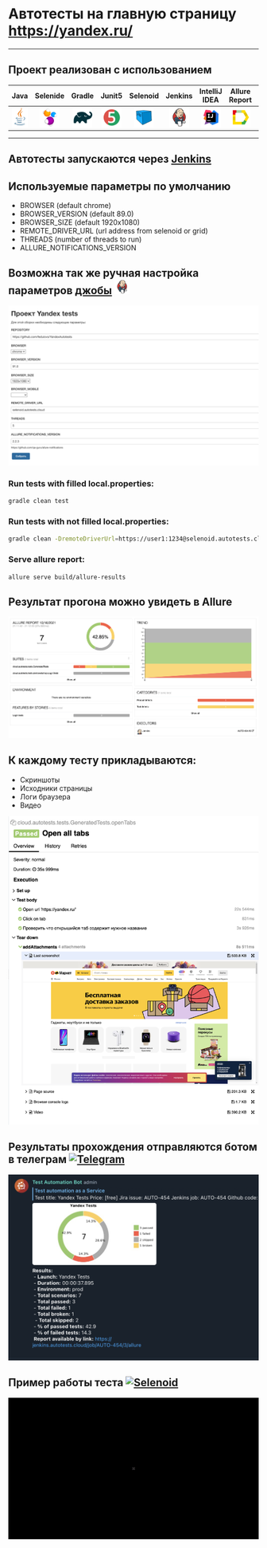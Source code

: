 # Автотесты на главную страницу https://yandex.ru/
___
## Проект реализован с использованием
| Java | Selenide | Gradle | Junit5 | Selenoid | Jenkins | IntelliJ IDEA | Allure Report | Telegram |
|:------:|:----:|:------:|:------:|:--------:|:--------:|:-------------:|:---------:|:--------:|
| <img src="images/JAVA.svg" width="40" height="40"> | <img src="images/Selenide.svg" width="40" height="40"> | <img src="images/Gradle.svg" width="40" height="40"> | <img src="images/Junit5.svg" width="40" height="40"> | <img src="images/Selenoid.svg" width="40" height="40"> | <img src="images/Jenkins.svg" width="40" height="40"> | <img src="images/IDEA.svg" width="40" height="40"> | <img src="images/Allure Report.svg" width="40" height="40"> | <img src="images/Telegram.svg" width="40" height="40"> |

___

## Автотесты запускаются через [Jenkins](https://jenkins.autotests.cloud/job/08-sunlae_munlae-yandexTests/build?delay=0sec)

## Используемые параметры по умолчанию 

* BROWSER (default chrome)
* BROWSER_VERSION (default 89.0)
* BROWSER_SIZE (default 1920x1080)
* REMOTE_DRIVER_URL (url address from selenoid or grid)
* THREADS (number of threads to run)
* ALLURE_NOTIFICATIONS_VERSION

## Возможна так же ручная настройка параметров [джобы](https://jenkins.autotests.cloud/job/08-sunlae_munlae-yandexTests/build?delay=0sec) <a href="https://www.jetbrains.com/idea/"><img src="./images/Jenkins.svg" width="30" height="30"  alt="Jenkins"/></a>

![alt "Ручная настройа параметров"](./images/settings.png)

### Run tests with filled local.properties:

```bash
gradle clean test
```

### Run tests with not filled local.properties:

```bash
gradle clean -DremoteDriverUrl=https://user1:1234@selenoid.autotests.cloud/wd/hub/ -DvideoStorage=https://selenoid.autotests.cloud/video/ -Dthreads=1 test
```

### Serve allure report:

```bash
allure serve build/allure-results
```

## Результат прогона можно увидеть в Allure
![alt "Allure run"](./images/run.png "Allure Report")
## К каждому тесту прикладываются: 
- Скриншоты 
- Исходники страницы
- Логи браузера
- Видео 

![alt "Allure steps"](./images/testSteps.png "Test steps")

## Результаты прохождения отправляются ботом в телеграм <a href="https://www.jetbrains.com/idea/"><img src="https://starchenkov.pro/qa-guru/img/skills/Telegram.svg" width="30" height="30"  alt="Telegram"/></a>

![alt "бот в телеграмме"](./images/telegram.png "бот в телеграм")

## Пример работы теста <a href="https://www.jetbrains.com/idea/"><img src="https://starchenkov.pro/qa-guru/img/skills/Selenoid.svg" width="40" height="40"  alt="Selenoid"/></a>

![alt "Video"](./images/gif.gif "Video")
